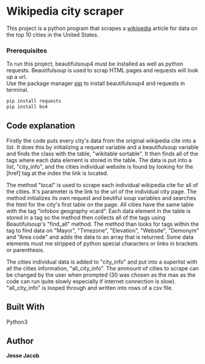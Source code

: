 # Wikipedia city scraper

This project is a python program that scrapes a  [wikipedia](https://en.wikipedia.org/wiki/List_of_United_States_cities_by_population) article for data on the top 10 cities in the United States.  

### Prerequisites

To run this project, beautifulsoup4 must be installed as well as python requests.
Beautifulsoup is used to scrap HTML pages and requests will look up a url.  
Use the package manager [pip](https://pip.pypa.io/en/stable/) to install beautifulsoup4 and requests in terminal.

```bash
pip install requests
pip install bs4
```



## Code explanation

Firstly the code puts every city's data from the original wikipedia cite into a list. It does this by initializing a request variable and a beautifulsoup variable and finds the class with the table, "wikitable sortable".  It then finds all of the <td> tags where each data element is stored in the table.  The data is put into a list, "city_info", and the cities individual website is found by looking for the <a>[href] tag at the index the link is located.  

The method "local" is used to scrape each individual wikipedia cite for all of the cities.  It's parameter is the link to the url of the individual city page.  The method initializes its own request and beutiful soup variables and searches the html for the city's first table on the page.  All cities have the same table with the tag "infobox geography vcard".  Each data element in the table is stored in a <tr> tag so the method then collects all of the <tr> tags using Beautifulsoup's "find_all" method.  The method than looks for <td> tags within the <tr> tag to find data on "Mayor", "Timezone", "Elevation", "Website", "Demonym" and "Area code" and adds the data to an array that is returned.  Some data elements must me stripped of python special characters or links in brackets or parenthesis.  

The cities individual data is added to "city_info" and put into a superlist with all the cities information, "all_city_info".  The ammount of cities to scrape can be changed by the user when prompted (30 was chosen as the max as the code can run quite slowly especially if internet connection is slow).   "all_city_info" is looped through and written into rows of a csv file.  

## Built With

Python3



## Author

**Jesse Jacob** 


